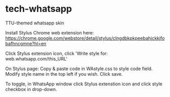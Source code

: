 # tech-whatsapp

TTU-themed whatsapp skin

Install Stylus Chrome web extension here: https://chrome.google.com/webstore/detail/stylus/clngdbkpkpeebahjckkjfobafhncgmne?hl=en

Click Stylus extension icon, click 'Write style for: web.whatsapp.com/this_URL'

On Stylus page: Copy & paste code in WAstyle.css to style code field. Modify style name in the top left if you wish. Click save.

To toggle, in WhatsApp window click Stylus extenstion icon and click style checkbox in drop-down.
